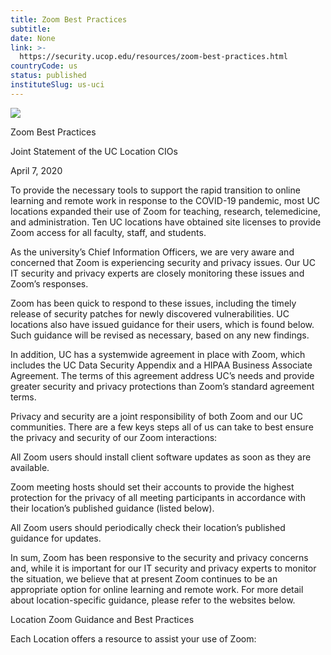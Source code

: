 ```yaml
---
title: Zoom Best Practices
subtitle: 
date: None
link: >-
  https://security.ucop.edu/resources/zoom-best-practices.html
countryCode: us
status: published
instituteSlug: us-uci
---
```

![](https://security.ucop.edu/_internal/_files/images/favicon.ico)

Zoom Best Practices

Joint Statement of the UC Location CIOs

April 7, 2020

To provide the necessary tools to support the rapid transition to online learning and remote work in response to the COVID-19 pandemic, most UC locations expanded their use of Zoom for teaching, research, telemedicine, and administration. Ten UC locations have obtained site licenses to provide Zoom access for all faculty, staff, and students.

As the university’s Chief Information Officers, we are very aware and concerned that Zoom is experiencing security and privacy issues. Our UC IT security and privacy experts are closely monitoring these issues and Zoom’s responses.

Zoom has been quick to respond to these issues, including the timely release of security patches for newly discovered vulnerabilities. UC locations also have issued guidance for their users, which is found below. Such guidance will be revised as necessary, based on any new findings.

In addition, UC has a systemwide agreement in place with Zoom, which includes the UC Data Security Appendix and a HIPAA Business Associate Agreement. The terms of this agreement address UC’s needs and provide greater security and privacy protections than Zoom’s standard agreement terms.

Privacy and security are a joint responsibility of both Zoom and our UC communities. There are a few keys steps all of us can take to best ensure the privacy and security of our Zoom interactions:

All Zoom users should install client software updates as soon as they are available.

Zoom meeting hosts should set their accounts to provide the highest protection for the privacy of all meeting participants in accordance with their location’s published guidance (listed below).

All Zoom users should periodically check their location’s published guidance for updates.

In sum, Zoom has been responsive to the security and privacy concerns and, while it is important for our IT security and privacy experts to monitor the situation, we believe that at present Zoom continues to be an appropriate option for online learning and remote work. For more detail about location-specific guidance, please refer to the websites below.

Location Zoom Guidance and Best Practices

Each Location offers a resource to assist your use of Zoom:
